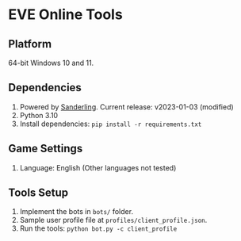 # EVE Online Tools

## Platform
64-bit Windows 10 and 11.

## Dependencies
1. Powered by [Sanderling](https://github.com/Arcitectus/Sanderling). Current release: v2023-01-03 (modified)
2. Python 3.10
3. Install dependencies: `pip install -r requirements.txt`

## Game Settings
1. Language: English (Other languages not tested)

## Tools Setup
1. Implement the bots in `bots/` folder.
2. Sample user profile file at `profiles/client_profile.json`.
3. Run the tools: `python bot.py -c client_profile`
